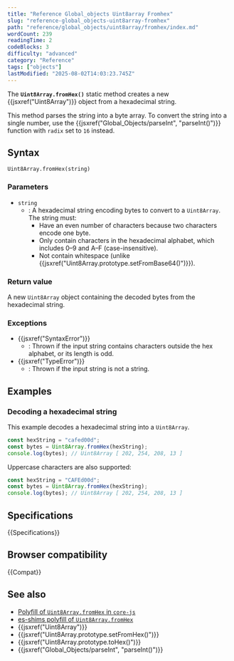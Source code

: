 ```yaml
---
title: "Reference Global_objects Uint8array Fromhex"
slug: "reference-global_objects-uint8array-fromhex"
path: "reference/global_objects/uint8array/fromhex/index.md"
wordCount: 239
readingTime: 2
codeBlocks: 3
difficulty: "advanced"
category: "Reference"
tags: ["objects"]
lastModified: "2025-08-02T14:03:23.745Z"
---
```



The **`Uint8Array.fromHex()`** static method creates a new {{jsxref("Uint8Array")}} object from a hexadecimal string.

This method parses the string into a byte array. To convert the string into a single number, use the {{jsxref("Global_Objects/parseInt", "parseInt()")}} function with `radix` set to `16` instead.

## Syntax

```js-nolint
Uint8Array.fromHex(string)
```

### Parameters

- `string`
  - : A hexadecimal string encoding bytes to convert to a `Uint8Array`. The string must:
    - Have an even number of characters because two characters encode one byte.
    - Only contain characters in the hexadecimal alphabet, which includes 0–9 and A–F (case-insensitive).
    - Not contain whitespace (unlike {{jsxref("Uint8Array.prototype.setFromBase64()")}}).

### Return value

A new `Uint8Array` object containing the decoded bytes from the hexadecimal string.

### Exceptions

- {{jsxref("SyntaxError")}}
  - : Thrown if the input string contains characters outside the hex alphabet, or its length is odd.
- {{jsxref("TypeError")}}
  - : Thrown if the input string is not a string.

## Examples

### Decoding a hexadecimal string

This example decodes a hexadecimal string into a `Uint8Array`.

```js
const hexString = "cafed00d";
const bytes = Uint8Array.fromHex(hexString);
console.log(bytes); // Uint8Array [ 202, 254, 208, 13 ]
```

Uppercase characters are also supported:

```js
const hexString = "CAFEd00d";
const bytes = Uint8Array.fromHex(hexString);
console.log(bytes); // Uint8Array [ 202, 254, 208, 13 ]
```

## Specifications

{{Specifications}}

## Browser compatibility

{{Compat}}

## See also

- [Polyfill of `Uint8Array.fromHex` in `core-js`](https://github.com/zloirock/core-js#uint8array-to--from-base64-and-hex)
- [es-shims polyfill of `Uint8Array.fromHex`](https://www.npmjs.com/package/es-arraybuffer-base64)
- {{jsxref("Uint8Array")}}
- {{jsxref("Uint8Array.prototype.setFromHex()")}}
- {{jsxref("Uint8Array.prototype.toHex()")}}
- {{jsxref("Global_Objects/parseInt", "parseInt()")}}
